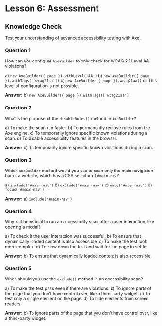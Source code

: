 # Lesson 6: Assessment

## Knowledge Check

Test your understanding of advanced accessibility testing with Axe.

### Question 1

How can you configure `AxeBuilder` to only check for WCAG 2.1 Level AA violations?

a) `new AxeBuilder({ page }).withLevel('AA')`
b) `new AxeBuilder({ page }).withTags(['wcag21aa'])`
c) `new AxeBuilder({ page }).wcag21aa()`
d) This level of configuration is not possible.

**Answer:** b) `new AxeBuilder({ page }).withTags(['wcag21aa'])`

### Question 2

What is the purpose of the `disableRules()` method in `AxeBuilder`?

a) To make the scan run faster.
b) To permanently remove rules from the Axe engine.
c) To temporarily ignore specific known violations during a scan.
d) To disable accessibility features in the browser.

**Answer:** c) To temporarily ignore specific known violations during a scan.

### Question 3

Which `AxeBuilder` method would you use to scan only the main navigation bar of a website, which has a CSS selector of `#main-nav`?

a) `include('#main-nav')`
b) `exclude('#main-nav')`
c) `only('#main-nav')`
d) `focus('#main-nav')`

**Answer:** a) `include('#main-nav')`

### Question 4

Why is it beneficial to run an accessibility scan after a user interaction, like opening a modal?

a) To check if the user interaction was successful.
b) To ensure that dynamically loaded content is also accessible.
c) To make the test look more complex.
d) To slow down the test and wait for the page to settle.

**Answer:** b) To ensure that dynamically loaded content is also accessible.

### Question 5

When should you use the `exclude()` method in an accessibility scan?

a) To make the test pass even if there are violations.
b) To ignore parts of the page that you don't have control over, like a third-party widget.
c) To test only a single element on the page.
d) To hide elements from screen readers.

**Answer:** b) To ignore parts of the page that you don't have control over, like a third-party widget.